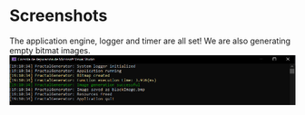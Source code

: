 # Screenshots

The application engine, logger and timer are all set! We are also generating empty bitmat images.
<br/>
![Log](09_20_GeneratingFirstBitmap.PNG)
